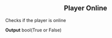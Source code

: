 <h2 style="text-align:center;"> Player Online</h2>

Checks if the player is online
<br>

**Output**
bool(True or False)
<br>
